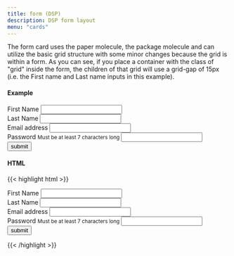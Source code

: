 ```yaml
---
title: form (DSP)
description: DSP form layout
menu: "cards"
---
```


The form card uses the paper molecule, the package molecule and can utilize the basic grid structure with some minor changes because the grid is within a form. As you can see, if you place a container with the class of "grid" inside the form, the children of that grid will use a grid-gap of 15px (i.e. the First name and Last name inputs in this example).

#### Example
<div class="example dsp">
    <div class="paper">
        <div class="package">
            <form>
                <div class="grid">
                    <div>
                        <label for="first-input">First Name</label>
                        <input type="text" id="first-input">
                    </div>
                    <div>
                        <label for="last-input">Last Name</label>
                        <input type="text" id="last-input">
                    </div>
                </div>
                <div>
                    <label for="email-input">Email address</label>
                    <input type="text" id="email-input">
                </div>
                <div>
                    <label for="password-input" onclick="changeType()" id="password-label">Password</label>
                    <small>Must be at least 7 characters long</small>
                    <input type="password" id="password-input">
                </div>
                <button id="button" type="submit" class="button disabled">submit</button>
            </form>
        </div>
    </div>
</div>

#### HTML
{{< highlight html >}}
    <div class="paper">
        <div class="package">
            <form>
                <div class="grid">
                    <div>
                        <label for="first-input">First Name</label>
                        <input type="text" id="first-input">
                    </div>
                    <div>
                        <label for="last-input">Last Name</label>
                        <input type="text" id="last-input">
                    </div>
                </div>
                <div>
                    <label for="email-input">Email address</label>
                    <input type="text" id="email-input">
                </div>
                <div>
                    <label for="password-input" onclick="changeType()" id="password-label">Password</label>
                    <small>Must be at least 7 characters long</small>
                    <input type="password" id="password-input">
                </div>
                <button id="button" type="submit" class="button disabled">submit</button>
            </form>
        </div>
    </div>
{{< /highlight >}}



<script>
//toggle password hide/show
  const el = document.querySelector('#password-label');
  function changeType() {
  let x = document.getElementById("password-input");
  if (x.type === "password") {
      x.type = "text";  
  } else {
    x.type = "password";
  }
el.classList.toggle('active');
}
//prevent form submit
  document.getElementById("button").addEventListener("click", function(event){
  event.preventDefault()
});
</script>
